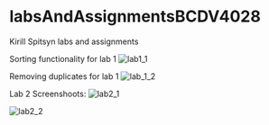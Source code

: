 # labsAndAssignmentsBCDV4028

Kirill Spitsyn labs and assignments

Sorting functionality for lab 1
![lab1_1](https://github.com/KirillSpitsyn/labsAndAssignmentsBCDV4028/assets/72778161/b7a173bf-e873-468d-85c6-620f699f61cb)

Removing duplicates for lab 1
![lab_1_2](https://github.com/KirillSpitsyn/labsAndAssignmentsBCDV4028/assets/72778161/f4c604b1-6335-4f80-9b40-b52f697276f3)

Lab 2 Screenshoots:
![lab2_1](https://github.com/KirillSpitsyn/labsAndAssignmentsBCDV4028/assets/72778161/8a125dfc-b817-42e5-b39b-fba2e5f753c6)

![lab2_2](https://github.com/KirillSpitsyn/labsAndAssignmentsBCDV4028/assets/72778161/c5bfd043-fb12-42a4-af95-847474841967)


